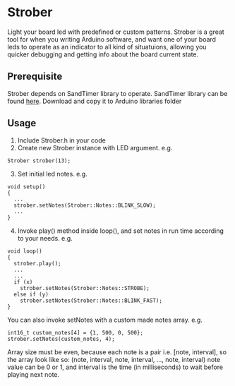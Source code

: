 # Strober

Light your board led with predefined or custom patterns. Strober is a great tool for when you writing Arduino software, and want one of your board leds to operate as an indicator to all kind of situatuions, allowing you quicker debugging and getting info about the board current state.

## Prerequisite
Strober depends on SandTimer library to operate. SandTimer library can be found [here](https://github.com/elhayra/SandTimer). Download and copy it to Arduino libraries folder

## Usage
1. Include Strober.h in your code 
2. Create new Strober instance with LED argument. e.g.
```
Strober strober(13);
```

3. Set initial led notes. e.g.
```
void setup()
{
  ...
  strober.setNotes(Strober::Notes::BLINK_SLOW);
  ...
}
```

4. Invoke play() method inside loop(), and set notes in run time according to your needs. e.g.
```
void loop()
{
  strober.play();
  ...
  ...
  if (x)
    strober.setNotes(Strober::Notes::STROBE);
  else if (y)
    strober.setNotes(Strober::Notes::BLINK_FAST);
}
```

You can also invoke setNotes with a custom made notes array. e.g.
```
int16_t custom_notes[4] = {1, 500, 0, 500};
strober.setNotes(custom_notes, 4);
```
Array size must be even, because each note is a pair i.e. [note, interval], so the array look like so:
(note, interval, note, interval, ..., note, interval)
note value can be 0 or 1, and interval is the time (in milliseconds) to wait before playing next note.
